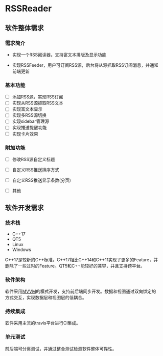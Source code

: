 # RSSReader

## 软件整体需求

### 需求简介

- 实现一个RSS阅读器，支持富文本排版及显示功能

- 实现RSSFeeder，用户可订阅RSS源，后台将从源抓取RSS订阅消息，并通知前端更新

### 基本功能

- [ ] 添加RSS源，实现RSS订阅
- [ ] 实现从RSS源抓取RSS文本
- [ ] 实现富文本显示
- [ ] 实现多RSS源切换
- [ ] 实现sidebar管理源
- [ ] 实现推送提醒功能
- [ ] 实现卡片效果

### 附加功能

- [ ] 修改RSS源自定义标题
- [ ] 自定义RSS推送排序方式
- [ ] 自定义RSS推送显示条数(分页)
- [ ] 其他


## 软件开发需求

### 技术栈

+ C++17
+ QT5
+ Linux
+ Windows

C++17是较新的C++标准，C++17相比C++14和C++11实现了更多的Feature，并删除了一些过时的Feature。QT5和C++能较好的兼容，并且支持跨平台。

### 软件架构

软件采用[MVVM](https://en.wikipedia.org/wiki/Model%E2%80%93view%E2%80%93viewmodel)的模式开发，支持前后端同步开发。数据和视图通过双向绑定的方式交互，实现数据层和视图层的低耦合。

### 持续集成

软件采用主流的travis平台进行CI集成。

### 单元测试

前后端可分离测试，并通过整合测试检测软件整体可靠性。